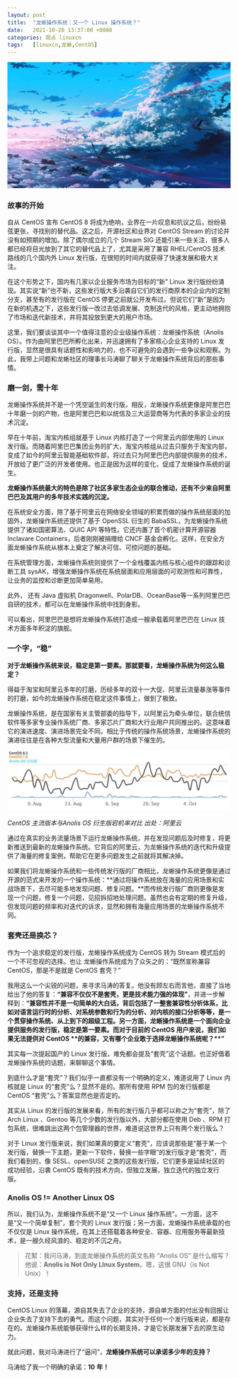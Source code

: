 ```yaml
---
layout: post
title:	"龙蜥操作系统：又一个 Linux 操作系统？"
date:	2021-10-20 13:37:00 +0800 
categories:	观点 linuxcn 
tags:	[linuxcn,龙蜥,CentOS]
---
```



![](/Asserts/Images/album/202110/18/171501a0xlcqcfoa8m081q.jpg)


### 故事的开始


自从 CentOS 宣布 CentOS 8 将成为绝响，业界在一片叹息和抗议之后，纷纷易弦更张，寻找别的替代品。这之后，开源社区和业界对 CentOS Stream 的讨论并没有如预期的增加。除了偶尔成立的几个 Stream SIG 还能引来一些关注，很多人都已经将目光放到了其它的替代品上了，尤其是采用了兼容 RHEL/CentOS 技术路线的几个国内外 Linux 发行版，在很短的时间内就获得了快速发展和极大关注。


在这个形势之下，国内有几家以企业服务市场为目标的“新” Linux 发行版纷纷涌现。其实说“新”也不新，这些发行版大多沿袭自它们的发行商原本的企业内的定制分支，甚至有的发行版在 CentOS 停更之前就公开发布过。但说它们“新”是因为在新的机遇之下，这些发行版一改过去低调发展、克制迭代的风格，更主动地拥抱了市场和迭代新技术，并将其投放到更大的用户市场。


这里，我们要谈谈其中一个值得注意的企业级操作系统：龙蜥操作系统（Anolis OS）。作为由阿里巴巴所孵化出来，并迅速拥有了多家核心企业支持的 Linux 发行版，显然是很具有话题性和影响力的，也不可避免的会遇到一些争议和观察。为此，我带上问题和龙蜥社区的理事长马涛聊了聊关于龙蜥操作系统背后的那些事情。


### 磨一剑，需十年


龙蜥操作系统并不是一个凭空诞生的发行版，相反，龙蜥操作系统更像是阿里巴巴十年磨一剑的产物，也是阿里巴巴和以统信及三大运营商等为代表的多家企业的技术沉淀。


早在十年前，淘宝内核组就基于 Linux 内核打造了一个阿里云内部使用的 Linux 发行版。而随着阿里巴巴集团业务的扩大，淘宝内核组从过去只服务于淘宝内部，变成了如今的阿里云智能基础软件部，将过去只为阿里巴巴内部提供服务的技术，开放给了更广泛的开发者使用。也正是因为这样的变化，促成了龙蜥操作系统的诞生。


**龙蜥操作系统最大的特色是除了社区多家生态企业的联合推动，还有不少来自阿里巴巴及其用户的多年技术实践的沉淀。**


在系统安全方面，除了基于阿里云在网络安全领域的积累而做的操作系统层面的加固外，龙蜥操作系统还提供了基于 OpenSSL 衍生的 BabaSSL，为龙蜥操作系统提供了诸如国密算法、QUIC API 等特性。它还内置了首个机密计算开源容器 Inclavare Containers，后者刚刚被捐赠给 CNCF 基金会孵化。这样，在安全方面龙蜥操作系统从根本上奠定了解决可信、可控问题的基础。


在系统管理方面，龙蜥操作系统则提供了一个全栈覆盖内核与核心组件的跟踪和诊断工具 sysAK，增强龙蜥操作系统在系统层面和应用层面的可观测性和可靠性，让业务的监控和诊断更加简单易用。


此外， 还有 Java 虚拟机 Dragonwell、PolarDB、OceanBase等一系列阿里巴巴自研的技术，都可以在龙蜥操作系统中找到身影。


可以看出，阿里巴巴是想将龙蜥操作系统打造成一艘承载着阿里巴巴在 Linux 技术方面多年积淀的旗舰。


### 一个字，“稳”


**对于龙蜥操作系统来说，稳定是第一要素。那就要看，龙蜥操作系统为何这么稳定？**


得益于淘宝和阿里云多年的打磨，历经多年的双十一大促、阿里云流量暴涨等事件的打磨，如今的龙蜥操作系统在稳定这件事情上，做到了极致。


龙蜥操作系统，是在国家有关主管部委的指导下，以阿里云为牵头单位，联合统信软件等多家专业操作系统厂商、多家芯片厂商和大行业用户共同推出的。这意味着它的演进速度、演进场景完全不同。相比于传统的操作系统场景，龙蜥操作系统的演进往往是在各种大型流量和大量用户群的场景下催生的。


![](/Asserts/Images/album/202110/18/170945zntlfuvzjmfje0uj.jpg)


*CentOS 主流版本与Anolis OS 衍生版宕机率对比 出处：阿里云*


通过在真实的业务流量场景下运行龙蜥操作系统，并在发现问题后及时修复，将更新推送到最新的龙蜥操作系统。它背后的阿里云，为龙蜥操作系统的迭代和升级提供了海量的修复案例，帮助它在更多问题发生之前就将其解决掉。


如果我们将龙蜥操作系统和一些传统发行版的厂商相比，龙蜥操作系统更像是通过开源的范式来开发的一个操作系统：**通过将操作系统放在海量的应用场景和实战场景下，去尽可能多地发现问题、修复问题。**而传统发行版厂商则更像是发现一个问题，修复一个问题，见招拆招地处理问题。虽然也会有定期的修复升级，但发现问题的频率和对迭代的诉求，显然和拥有海量应用场景的龙蜥操作系统不同。


### 套壳还是换芯？


作为一个追求稳定的发行版，龙蜥操作系统成为 CentOS 转为 Stream 模式后的一个不可忽视的选择。也让 龙蜥操作系统成为了众矢之的：“既然宣称兼容 CentOS，那是不是就是 CentOS 套壳？”


我用这么一个尖锐的问题，来寻求马涛的答复。他没有顾左右而言他，直接了当地给出了他的答复：**“****兼容不仅仅不是套壳，更是技术能力强的体现****”**，并进一步解释到：**“****兼容性并不是一句简单的大白话，背后包括了一整套兼容性分析体系，比如对语言运行时的分析、对系统参数和行为的分析、对内核的接口分析等等，是一个贯穿操作系统、从上到下的超级工程。另一方面，龙蜥操作系统是一个面向企业提供服务的发行版，稳定是第一要素。而对于目前的** **CentOS** **用户来说，我们如果无法提供对** **CentOS** **的兼容，又有哪个企业敢于选择龙蜥操作系统呢？****”**


其实每一次提起国产的 Linux 发行版，难免都会提及“套壳”这个话题。也正好借着龙蜥操作系统的话题，来聊聊这个事情。


到底什么才是“套壳”？我们似乎一直都没有一个明确的定义，难道说用了 Linux 内核就是 Linux 的“套壳”么？显然不是的。那所有使用 RPM 包的发行版都是 CentOS “套壳”么？答案显然也是否定的。


其实从 Linux 的发行版的发展来看，所有的发行版几乎都可以称之为“套壳”，除了 Arch Linux 、Gentoo 等几个少数的发行版以外，大部分都在使用 Deb 、RPM 打包系统，很难跳出这两个包管理器的世界，难道说这世界上只有两个发行版么？


对于 Linux 发行版来说，我们如果真的要定义“套壳”，应该说那些是“基于某一个发行版，替换一下主题，更新一下软件，替换一些字眼”的发行版才是“套壳”，而我们看到的，像 SESL、openSUSE 之类的这些发行版，它们更多是延续社区的成功经验，沿袭 CentOS 既有的技术方向，但独立发展，独立迭代的独立发行版。


### Anolis OS != Another Linux OS


所以，我们认为，龙蜥操作系统不是“又一个 Linux 操作系统”。一方面，这不是“又一个简单复制”，套个壳的 Linux 发行版；另一方面，龙蜥操作系统承载的也不仅仅是 Linux 操作系统，在其上还搭载着各种安全、容器、应用服务等最新技术，是一艘久经风浪的、稳定的不沉之舟。



> 
> 花絮：我问马涛，到底龙蜥操作系统的英文名称 “Anolis OS” 是什么缩写？他说：**Anolis is Not Only LInux System**。嗯，这很 GNU（is Not Unix）！
> 
> 
> 


### 支持，还是支持


CentOS Linux 的落幕，源自其失去了企业的支持，源自单方面的付出没有回报让企业失去了支持下去的勇气。而这个问题，其实对于任何一个发行版来说，都是存在的。龙蜥操作系统能够获得什么样的长期支持，才是它长期发展下去的原生动力。


就此问题，我对马涛进行了“逼问”，**龙蜥操作系统可以承诺多少年的支持？**


马涛给了我一个明确的承诺：**10** **年！**
